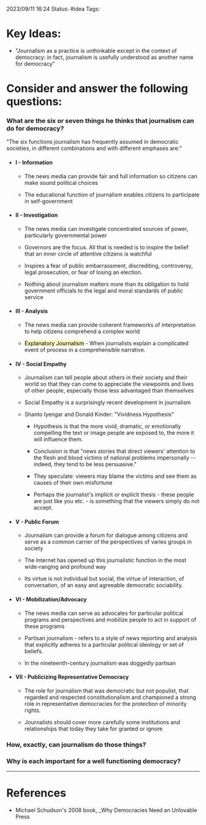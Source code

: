 2023/09/11 16:24
Status: #idea
Tags:

# Key Ideas:

- "Journalism as a practice is unthinkable except in the context of democracy: in fact, journalism is usefully understood as another name for democracy"

# Consider and answer the following questions:

### What are the six or seven things he thinks that journalism can do for democracy? 

"The six functions journalism has frequently assumed in democratic societies, in different combinations and with different emphases are:"

- #### I - Information

	- The news media can provide fair and full information so citizens can make sound political choices
	
	- The educational function of journalism enables citizens to participate in self-government

- #### II - Investigation 

	- The news media can investigate concentrated sources of power, particularly governmental power
	 
	- Governors are the focus. All that is needed is to inspire the belief that an inner circle of attentive citizens is watchful
	 
	- Inspires a fear of public embarrassment, discrediting, controversy, legal prosecution, or fear of losing an election.
	
	- Nothing about journalism matters more than its obligation to hold government officials to the legal and moral standards of public service
	  

- #### III - Analysis
	
	- The news media can provide coherent frameworks of interpretation to help citizens comprehend a complex world
	
	- <mark style="background: #FFF3A3A6;">Explanatory Journalism</mark> - When journalists explain a complicated event of process in a comprehensible narrative.

- #### IV - Social Empathy
	
	- Journalism can tell people about others in their society and their world so that they can come to appreciate the viewpoints and lives of other people, especially those less advantaged than themselves
	
	- Social Empathy is a surprisingly recent development in journalism
	
	- Shanto Iyengar and Donald Kinder: "Vividness Hypothesis"
		
		- Hypothesis is that the more vivid, dramatic, or emotionally compelling the text or image people are exposed to, the more it will influence them.
		
		- Conclusion is that "news stories that direct viewers' attention to the flesh and blood victims of national problems impersonally -- indeed, they tend to be less persuasive."
		
		- They speculate: viewers may blame the victims and see them as causes of their own misfortune
		
		- Perhaps the journalist's implicit or explicit thesis - these people are just like you etc. - is something that the viewers simply do not accept.

- #### V - Public Forum
	
	- Journalism can provide a forum for dialogue among citizens and serve as a common carrier of the perspectives of varies groups in society
	
	- The Internet has opened up this journalistic function in the most wide-ranging and profound way
	
	- Its virtue is not individual but social, the virtue of interaction, of conversation, of an easy and agreeable democratic sociability. 

- #### VI - Mobilization/Advocacy
	
	- The news media can serve as advocates for particular political programs and perspectives and mobilize people to act in support of these programs
	
	- Partisan journalism - refers to a style of news reporting and analysis that explicitly adheres to a particular political ideology or set of beliefs.
	
	- In the nineteenth-century journalism was doggedly partisan

- #### VII - Publicizing Representative Democracy

	- The role for journalism that was democratic but not populist, that regarded and respected constitutionalism and championed a strong role in representative democracies for the protection of minority rights.
	
	- Journalists should cover more carefully some institutions and relationships that today they take for granted or ignore 

### How, exactly, can journalism do those things? 

### Why is each important for a well functioning democracy?





---
# References

- Michael Schudson's 2008 book, _Why Democracies Need an Unlovable Press